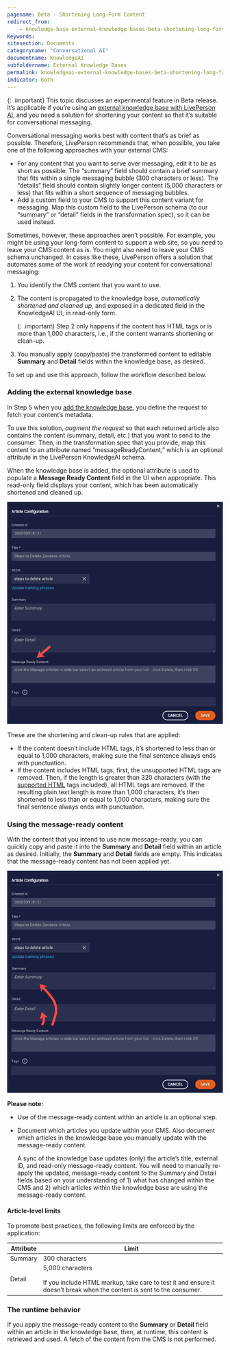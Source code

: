 ```yaml
---
pagename: Beta - Shortening Long-Form Content
redirect_from:
    - knowledge-base-external-knowledge-bases-beta-shortening-long-form-content.html
Keywords:
sitesection: Documents
categoryname: "Conversational AI"
documentname: KnowledgeAI
subfoldername: External Knowledge Bases
permalink: knowledgeai-external-knowledge-bases-beta-shortening-long-form-content.html
indicator: both
---
```


{: .important}
This topic discusses an experimental feature in Beta release. It’s applicable if you’re using an [external knowledge base with LivePerson AI](knowledgeai-external-knowledge-bases-external-kbs-with-liveperson-ai.html), and you need a solution for shortening your content so that it’s suitable for conversational messaging.

Conversational messaging works best with content that’s as brief as possible. Therefore, LivePerson recommends that, when possible, you take one of the following approaches with your external CMS:

* For any content that you want to serve over messaging, edit it to be as short as possible.  The “summary” field should contain a brief summary that fits within a single messaging bubble (300 characters or less). The “details” field should contain slightly longer content (5,000 characters or less) that fits within a short sequence of messaging bubbles.
* Add a custom field to your CMS to support this content variant for messaging. Map this custom field to the LivePerson schema (to our “summary” or “detail” fields in the transformation spec), so it can be used instead. 

Sometimes, however, these approaches aren’t possible. For example, you might be using your long-form content to support a web site, so you need to leave your CMS content as is. You might also need to leave your CMS schema unchanged. In cases like these, LivePerson offers a solution that automates some of the work of readying your content for conversational messaging:

1. You identify the CMS content that you want to use.
2. The content is propagated to the knowledge base, *automatically shortened and cleaned up*, and exposed in a dedicated field in the KnowledgeAI UI, in read-only form.

    {: .important}
    Step 2 only happens if the content has HTML tags or is more than 1,000 characters, i.e., if the content warrants shortening or clean-up.

3. You manually apply (copy/paste) the transformed content to editable **Summary** and **Detail** fields within the knowledge base, as desired.

To set up and use this approach, follow the workflow described below.

### Adding the external knowledge base
In Step 5 when you [add the knowledge base](knowledgeai-external-knowledge-bases-external-kbs-with-liveperson-ai.html#add-an-external-kb-with-liveperson-ai), you define the request to fetch your content’s metadata.

To use this solution, *augment the request* so that each returned article also contains the content (summary, detail, etc.) that you want to send to the consumer. Then, in the transformation spec that you provide, map this content to an attribute named “messageReadyContent,” which is an optional attribute in the LivePerson KnowledgeAI schema.

When the knowledge base is added, the optional attribute is used to populate a **Message Ready Content** field in the UI when appropriate. This read-only field displays your content, which has been automatically shortened and cleaned up.

<img style="width:800px" src="img/ConvoBuilder/kb_cms_long_form1.png">

These are the shortening and clean-up rules that are applied:

* If the content doesn’t include HTML tags, it’s shortened to less than or equal to 1,000 characters, making sure the final sentence always ends with punctuation.
* If the content includes HTML tags, first, the unsupported HTML tags are removed. Then, if the length is greater than 320 characters (with the [supported HTML](knowledgeai-common-settings-tasks.html#format-text-in-an-article) tags included), all HTML tags are removed. If the resulting plain text length is more than 1,000 characters, it’s then shortened to less than or equal to 1,000 characters, making sure the final sentence always ends with punctuation. 

### Using the message-ready content

With the content that you intend to use now message-ready, you can quickly copy and paste it into the **Summary** and **Detail** field within an article as desired. Initially, the **Summary** and **Detail** fields are empty. This indicates that the message-ready content has not been applied yet.

<img style="width:800px" src="img/ConvoBuilder/kb_cms_long_form2.png">

**Please note:**

* Use of the message-ready content within an article is an optional step.
* Document which articles you update within your CMS. Also document which articles in the knowledge base you manually update with the message-ready content.

    A sync of the knowledge base updates (only) the article’s title, external ID, and read-only message-ready content. You will need to manually re-apply the updated, message-ready content to the Summary and Detail fields based on your understanding of 1) what has changed within the CMS and 2) which articles within the knowledge base are using the message-ready content.

#### Article-level limits
To promote best practices, the following limits are enforced by the application:

| Attribute | Limit |
| --- | --- |
| Summary | 300 characters |
| Detail | 5,000 characters<br><br>If you include HTML markup, take care to test it and ensure it doesn’t break when the content is sent to the consumer. |

### The runtime behavior

If you apply the message-ready content to the **Summary** or **Detail** field within an article in the knowledge base, then, at runtime, this content is retrieved and used. A fetch of the content from the CMS is not performed.
